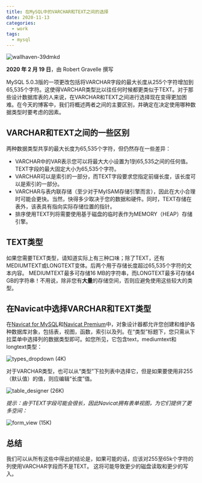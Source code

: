 ```yaml
---
title: 在MySQL中的VARCHAR和TEXT之间的选择
date: 2020-11-13
categories:
  - work
tags:
  - mysql
---
```


![wallhaven-39dmkd](https://gitee.com/snowyan/image/raw/master/1605246483_20201113134740014_1163538498.jpg)

<!-- more -->

**2020 年 2 月 19 日**，由 Robert Gravelle 撰写  

MySQL 5.0.3版的一项更改包括将VARCHAR字段的最大长度从255个字符增加到65,535个字符。这使得VARCHAR类型比以往任何时候都更类似于TEXT。对于那些设计数据库表的人来说，在VARCHAR和TEXT之间进行选择现在变得更加困难。在今天的博客中，我们将概述两者之间的主要区别，并确定在决定使用哪种数据类型时要考虑的因素。

## VARCHAR和TEXT之间的一些区别

两种数据类型共享的最大长度为65,535个字符，但仍然存在一些差异：

- VARCHAR中的VAR表示您可以将最大大小设置为1到65,535之间的任何值。 TEXT字段的最大固定大小为65,535个字符。
- VARCHAR可以是索引的一部分，而TEXT字段要求您指定前缀长度，该长度可以是索引的一部分。
- VARCHAR与表内联存储（至少对于MyISAM存储引擎而言），因此在大小合理时可能会更快。当然，快得多少取决于您的数据和硬件。同时，TEXT存储在表外，该表具有指向实际存储位置的指针。
- 排序使用TEXT列将需要使用基于磁盘的临时表作为MEMORY（HEAP）存储引擎。

## TEXT类型

如果您需要TEXT类型，请知道实际上有三种口味；除了TEXT，还有MEDIUMTEXT或LONGTEXT变体。后两个用于存储长度超过65,535个字符的文本内容。 MEDIUMTEXT最多可存储16 MB的字符串，而LONGTEXT最多可存储4 GB的字符串！不用说，除非您有**大量**的存储空间，否则应避免使用这些较大的类型。

## 在Navicat中选择VARCHAR和TEXT类型

在[Navicat for MySQL](https://navicat.com.cn/products/navicat-for-mysql)和[Navicat Premium](https://navicat.com.cn/products/navicat-premium)中，对象设计器都允许您创建和维护各种数据库对象，包括表，视图，函数，索引以及列。在“类型”标题下，您只需从下拉菜单中选择列的数据类型即可。如您所见，它包含text，mediumtext和longtext类型：

![types_dropdown (4K)](https://gitee.com/snowyan/image/raw/master/1605246124_20201113134147031_417455669.png)

对于VARCHAR类型，也可以从“类型”下拉列表中选择它，但是如果要使用非255（默认值）的值，则应编辑“长度”值。

![table_designer (26K)](https://gitee.com/snowyan/image/raw/master/1605246124_20201113134146829_731525990.png)

*提示：由于TEXT字段可能会很长，因此Navicat拥有表单视图，为它们提供了更多空间：*

![form_view (15K)](https://gitee.com/snowyan/image/raw/master/1605246123_20201113134146524_1328962794.png)

## 总结

我们可以从所有这些中得出的结论是，如果可能的话，应该对255至65k个字符的列使用VARCHAR字段而不是TEXT。 这将可能导致更少的磁盘读取和更少的写入。